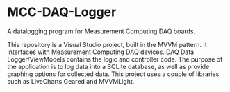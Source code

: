 # MCC-DAQ-Logger
A datalogging program for Measurement Computing DAQ boards.

This repository is a Visual Studio project, built in the MVVM pattern.  It interfaces with Measurement Computing DAQ devices. DAQ Data Logger/ViewModels contains the logic and controller code.  The purpose of the application is to log data into a SQLite database, as well as provide graphing options for collected data. This project uses a couple of libraries such as LiveCharts Geared and MVVMLight.
